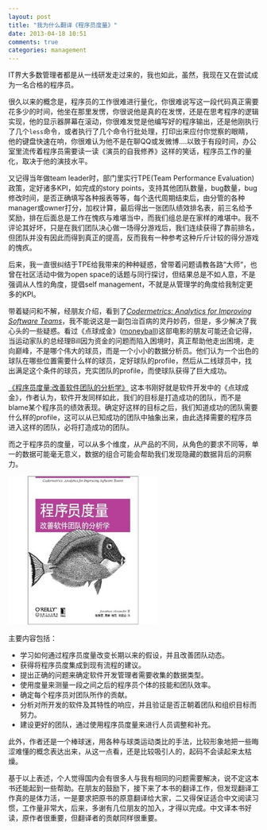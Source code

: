 ```yaml
---
layout: post
title: "我为什么翻译《程序员度量》"
date: 2013-04-18 10:51
comments: true
categories: management
---
```

IT界大多数管理者都是从一线研发走过来的，我也如此，虽然，我现在又在尝试成为一名合格的程序员。

很久以来的概念是，程序员的工作很难进行量化，你很难说写这一段代码真正需要花多少的时间，他坐在那里发愣，你很说他是真的在发愣，还是在思考程序的逻辑实现，他的显示器屏幕在滚动，你很难发觉是他编写好的程序输出，还是他刚执行了几个<code>less</code>命令，或者执行了几个命令行批处理，打印出来应付你觉察的眼睛，他的键盘快速在响，你很难认为他不是在聊QQ或发微博....以致于有段时间，办公室里流传着程序员需要读一读《演员的自我修养》这样的笑话，程序员工作的量化，取决于他的演技水平。

又记得当年做team leader时，部门里实行TPE(Team Performance Evaluation)政策，定好诸多KPI，如完成的story points，支持其他团队数量，bug数量，bug修改时间，是否正确填写各种报表等等，每个迭代周期结束后，由分管的各种manager或owner打分，加权计算，最后得出一张团队绩效排名表，前三名给予奖励，排在后面总是工作在愧疚与难堪当中，而我们组总是在家样的难堪中。我不评论其好坏，只是在我们团队决心做一场得分游戏后，我们连续获得了靠前排名，但团队并没有因此而得到真正的提高，反而我有一种参考这种斤斤计较的得分游戏的愧疚。

后来，我一直很纠结于TPE给我带来的种种疑惑，曾带着问题请教各路“大师“，也曾在社区活动中做为open space的话题与同行探讨，但结果总是不如人意，不是强调从人性的角度，提倡self management，不就是从管理学的角度给我制定更多的KPI。

带着疑问和不解，经朋友介绍，看到了[*Codermetrics: Analytics for Improving Software Teams*](http://www.amazon.com/Codermetrics-Analytics-Improving-Software-Teams/dp/1449305156" "Codermetrics")，我不能说这是一副包治百病的灵丹妙药，但是，多少解决了我心头的一些疑惑。看过《点球成金》([moneyball](http://www.imdb.com/title/tt1210166/?ref_=fn_al_tt_1 "moneyball"))这部电影的朋友可能还会记得，当运动家队的总经理Bill因为资金的问题而陷入困境时，真正帮助他走出困境，走向巅峰，不是哪个伟大的球员，而是一个小小的数据分析员。他们认为一个出色的球队在哪些位置需要什么样的球员，定好球队的profile，然后从二线球员中，找出满足这个条件的球员，充实团队的profile，而使球队获得了巨大成功。


[《程序员度量:改善软件团队的分析学》](http://book.douban.com/subject/21365482/" "程序员度量")
这本书刚好就是软件开发中的《点球成金》，作者认为，软件开发同样如此，我们的目标是打造成功的团队，而不是blame某个程序员的绩效表现。确定好这样的目标之后，我们知道成功的团队需要什么样的profile，这可以从已知成功的团队中抽象出来，由此选择需要的程序员进入这样的团队，必将打造成功的团队。

而之于程序员的度量，可以从多个维度，从产品的不同，从角色的要求不同等，单一的数据可能毫无意义，数据的组合可能会帮助我们发现隐藏的数据背后的洞察力。

![Alt text](/images/2013-04-18-why-i-translate-codermetrics/codermetrics-cn.jpg "codermetrics Chinese version coverpage")

主要内容包括：

*  学习如何通过程序员度量改变长期以来的假设，并且改善团队动态。
*  获得将程序员度集成到现有流程的建议。
*  提出正确的问题来确定软件开发管理者需要收集的数据类型。
*  使用度量来测量一段之间之后的程序员个体的技能和团队效率。
*  确定每个程序员对团队所作的贡献。
*  分析对所开发的软件及其特性的响应，并且验证是否正朝着团队和组织目标而努力。
*  建设更好的团队，通过使用程序员度量来进行人员调整和补充。

此外，作者还是一个棒球迷，用各种与球类运动类比的手法，比较形象地把一些晦涩难懂的概念表达出来，从这一点看，还是比较吸引人的，起码不会读起来太枯燥。

基于以上表述，个人觉得国内会有很多人与我有相同的问题需要解决，说不定这本书还能起到一些帮助。在朋友的鼓励下，接下来了本书的翻译工作，但发现翻译工作真的是体力活，一是要求把原书的原意翻译给大家，二又得保证适合中文阅读习惯，工作量非常大，后来，多谢有几位朋友的加入，才得以完成。中文译本书好读，原作者很重要，但翻译者的贡献同样很重要。

